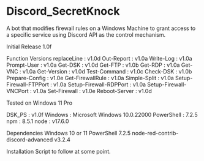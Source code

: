 # Discord_SecretKnock
A bot that modifies firewall rules on a Windows Machine to grant access to a specific service using Discord API as the control mechanism.

Initial Release 1.0f

Function Versions
replaceLine            : v1.0d
Out-Report             : v1.0a
Write-Log              : v1.0a
Prompt-User            : v1.0a
Get-DSK                : v1.0d
Get-FTP                : v1.0b
Get-RDP                : v1.0a
Get-VNC                : v1.0a
Get-Version            : v1.0d
Test-Command           : v1.0c
Check-DSK              : v1.0b
Prepare-Config         : v1.0e
Get-FirewallRule       : v1.0a
Simple-Split           : v1.0a
Setup-Firewall-FTPPort : v1.0a
Setup-Firewall-RDPPort : v1.0a
Setup-Firewall-VNCPort : v1.0a
Set-Firewall           : v1.0e
Reboot-Server          : v1.0d

Tested on Windows 11 Pro

DSK_PS     : v1.0f
Windows    : Microsoft Windows 10.0.22000
PowerShell : 7.2.5
npm        : 8.5.1
node       : v17.6.0

Dependencies
Windows 10 or 11
PowerShell 7.2.5
node-red-contrib-discord-advanced v3.2.4


Installation Script to follow at some point.
